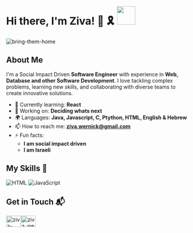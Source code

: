 # Hi there, I'm Ziva! 👋 🎗 <img src="https://github.com/zivawernick/zivawernick/assets/22984777/64ed880f-3be7-431e-bc89-5cc6a222f1cd" width="50" height="50">


![bring-them-home](https://github.com/zivawernick/zivawernick/assets/22984777/40b02fbc-0578-4763-af2e-e280ab90a58d)


## About Me 

I'm a Social Impact Driven **Software Engineer** with experience in **Web, Database and other Software Development**. I love tackling complex problems, learning new skills, and collaborating with diverse teams to create innovative solutions.

- 🌱 Currently learning: **React**
- 🔭 Working on: **Deciding whats next**
- 🌍 Languages: **Java, Javascript, C, Ptython, HTML, English & Hebrew**
- 📫 How to reach me: **ziva.wernick@gmail.com**
- ⚡ Fun facts:
     * **I am social impact driven** 
     * **I am Israeli**

## My Skills 🧠

![HTML](https://img.shields.io/badge/-HTML-E34F26?style=flat-square&logo=html5&logoColor=white)
![JavaScript](https://img.shields.io/badge/-JavaScript-F7DF1E?style=flat-square&logo=javascript&logoColor=black)


## Get in Touch 📬
<p align="left">
<a href="https://linkedin.com/in/ziva-wernick" target="blank"><img align="center" src="https://raw.githubusercontent.com/rahuldkjain/github-profile-readme-generator/master/src/images/icons/Social/linked-in-alt.svg" alt="ziva-wernick" height="30" width="40" /></a><a href="https://www.hackerrank.com/ziva_wernick" target="blank"><img align="center" src="https://raw.githubusercontent.com/rahuldkjain/github-profile-readme-generator/master/src/images/icons/Social/hackerrank.svg" alt="ziva_wernick" height="30" width="40" /></a>
</p>
